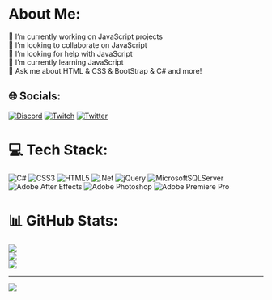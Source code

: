 # About Me:
🔭 I’m currently working on JavaScript projects<br>👯 I’m looking to collaborate on JavaScript<br>🤝 I’m looking for help with JavaScript<br>🌱 I’m currently learning JavaScript<br>💬 Ask me about HTML & CSS & BootStrap & C# and more!


## 🌐 Socials:
[![Discord](https://img.shields.io/badge/Discord-%237289DA.svg?logo=discord&logoColor=white)](https://discord.gg/suJQbnTBrj) [![Twitch](https://img.shields.io/badge/Twitch-%239146FF.svg?logo=Twitch&logoColor=white)](https://twitch.tv/mroaccat) [![Twitter](https://img.shields.io/badge/Twitter-%231DA1F2.svg?logo=Twitter&logoColor=white)](https://twitter.com/mroaccat) 

# 💻 Tech Stack:
![C#](https://img.shields.io/badge/c%23-%23239120.svg?style=for-the-badge&logo=c-sharp&logoColor=white) ![CSS3](https://img.shields.io/badge/css3-%231572B6.svg?style=for-the-badge&logo=css3&logoColor=white) ![HTML5](https://img.shields.io/badge/html5-%23E34F26.svg?style=for-the-badge&logo=html5&logoColor=white) ![.Net](https://img.shields.io/badge/.NET-5C2D91?style=for-the-badge&logo=.net&logoColor=white) ![jQuery](https://img.shields.io/badge/jquery-%230769AD.svg?style=for-the-badge&logo=jquery&logoColor=white) ![MicrosoftSQLServer](https://img.shields.io/badge/Microsoft%20SQL%20Sever-CC2927?style=for-the-badge&logo=microsoft%20sql%20server&logoColor=white) ![Adobe After Effects](https://img.shields.io/badge/Adobe%20After%20Effects-9999FF.svg?style=for-the-badge&logo=Adobe%20After%20Effects&logoColor=white) ![Adobe Photoshop](https://img.shields.io/badge/adobephotoshop-%2331A8FF.svg?style=for-the-badge&logo=adobephotoshop&logoColor=white) ![Adobe Premiere Pro](https://img.shields.io/badge/Adobe%20Premiere%20Pro-9999FF.svg?style=for-the-badge&logo=Adobe%20Premiere%20Pro&logoColor=white)
# 📊 GitHub Stats:
![](https://github-readme-stats.vercel.app/api?username=roaccat&theme=dark&hide_border=true&include_all_commits=false&count_private=false)<br/>
![](https://github-readme-streak-stats.herokuapp.com/?user=roaccat&theme=dark&hide_border=true)<br/>
![](https://github-readme-stats.vercel.app/api/top-langs/?username=roaccat&theme=dark&hide_border=true&include_all_commits=false&count_private=false&layout=compact)

---
[![](https://visitcount.itsvg.in/api?id=roaccat&icon=0&color=0)](https://visitcount.itsvg.in)

<!-- Proudly created with GPRM ( https://gprm.itsvg.in ) -->
